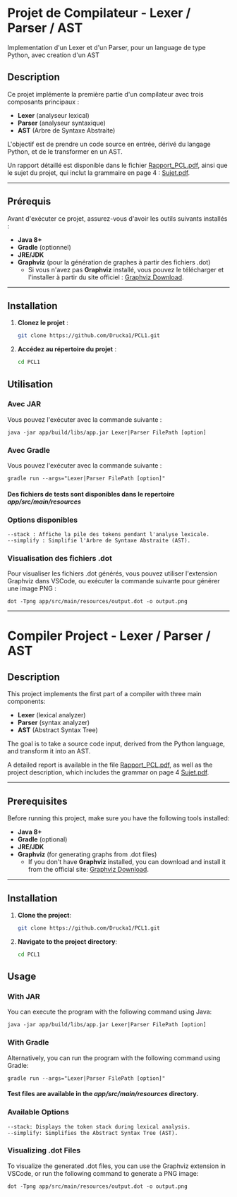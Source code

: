 # Projet de Compilateur - Lexer / Parser / AST
Implementation d'un Lexer et d'un Parser, pour un language de type Python, avec creation d'un AST

## Description

Ce projet implémente la première partie d'un compilateur avec trois composants principaux :
- **Lexer** (analyseur lexical)
- **Parser** (analyseur syntaxique)
- **AST** (Arbre de Syntaxe Abstraite)

L'objectif est de prendre un code source en entrée, dérivé du langage Python, et de le transformer en un AST.

Un rapport détaillé est disponible dans le fichier [Rapport_PCL.pdf](./docs/Rapport_PCL.pdf), ainsi que le sujet du projet, qui inclut la grammaire en page 4 : [Sujet.pdf](./docs/sujet-Projet-2024-25.pdf).

---

## Prérequis

Avant d'exécuter ce projet, assurez-vous d'avoir les outils suivants installés :

- **Java 8+**
- **Gradle** (optionnel)
- **JRE/JDK**
- **Graphviz** (pour la génération de graphes à partir des fichiers .dot)
  - Si vous n'avez pas **Graphviz** installé, vous pouvez le télécharger et l'installer à partir du site officiel : [Graphviz Download](https://graphviz.gitlab.io/download/).

---

## Installation

1. **Clonez le projet** :
   ```bash
   git clone https://github.com/Drucka1/PCL1.git
   ```
2. **Accédez au répertoire du projet** :
    ```bash
    cd PCL1
    ```
## Utilisation

### Avec JAR

Vous pouvez l'exécuter avec la commande suivante :

    java -jar app/build/libs/app.jar Lexer|Parser FilePath [option]
### Avec Gradle

Vous pouvez l'exécuter avec la commande suivante :

    gradle run --args="Lexer|Parser FilePath [option]"
#### Des fichiers de tests sont disponibles dans le repertoire *app/src/main/resources*

### Options disponibles

    --stack : Affiche la pile des tokens pendant l'analyse lexicale.
    --simplify : Simplifie l'Arbre de Syntaxe Abstraite (AST).


### Visualisation des fichiers .dot

Pour visualiser les fichiers .dot générés, vous pouvez utiliser l'extension Graphviz dans VSCode, ou exécuter la commande suivante pour générer une image PNG :

    dot -Tpng app/src/main/resources/output.dot -o output.png


---

# Compiler Project - Lexer / Parser / AST

## Description

This project implements the first part of a compiler with three main components:
- **Lexer** (lexical analyzer)
- **Parser** (syntax analyzer)
- **AST** (Abstract Syntax Tree)

The goal is to take a source code input, derived from the Python language, and transform it into an AST.

A detailed report is available in the file [Rapport_PCL.pdf](./docs/Rapport_PCL.pdf), as well as the project description, which includes the grammar on page 4  [Sujet.pdf](./docs/sujet-Projet-2024-25.pdf).

---

## Prerequisites

Before running this project, make sure you have the following tools installed:

- **Java 8+**
- **Gradle** (optional)
- **JRE/JDK**
- **Graphviz** (for generating graphs from .dot files)
  - If you don't have **Graphviz** installed, you can download and install it from the official site: [Graphviz Download](https://graphviz.gitlab.io/download/).

---

## Installation

1. **Clone the project**:
   ```bash
   git clone https://github.com/Drucka1/PCL1.git
1. **Navigate to the project directory**:
    ```bash
   cd PCL1
## Usage

### With JAR

You can execute the program with the following command using Java:

    java -jar app/build/libs/app.jar Lexer|Parser FilePath [option]

### With Gradle

Alternatively, you can run the program with the following command using Gradle:

    gradle run --args="Lexer|Parser FilePath [option]"

#### Test files are available in the *app/src/main/resources* directory.

### Available Options

    --stack: Displays the token stack during lexical analysis.
    --simplify: Simplifies the Abstract Syntax Tree (AST).

### Visualizing .dot Files

To visualize the generated .dot files, you can use the Graphviz extension in VSCode, or run the following command to generate a PNG image:

    dot -Tpng app/src/main/resources/output.dot -o output.png
